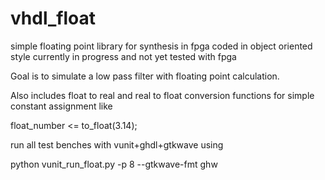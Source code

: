 # vhdl_float
simple floating point library for synthesis in fpga coded in object oriented style
currently in progress and not yet tested with fpga

Goal is to simulate a low pass filter with floating point calculation.

Also includes float to real and real to float conversion functions for simple constant assignment like

float_number <= to_float(3.14);


run all test benches with vunit+ghdl+gtkwave using

python vunit_run_float.py -p 8 --gtkwave-fmt ghw
